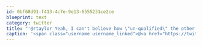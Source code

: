 ```yaml
---
id: 0bf68d91-f413-4c7e-9e13-6555231ce2ce
blueprint: text
category: twitter
title: "'@rtaylor Yeah, I can't believe how \"un-qualified\" the other 3 are. It's like a bunch of angry posters from the castanet forums"
caption: '<span class="username username_linked">@<a href="https://twitter.com/rtaylor" title="Elon Musk">rtaylor</a></span> Yeah, I can''t believe how "un-qualified" the other 3 are. It''s like a bunch of angry posters from the castanet forums'
---
```

